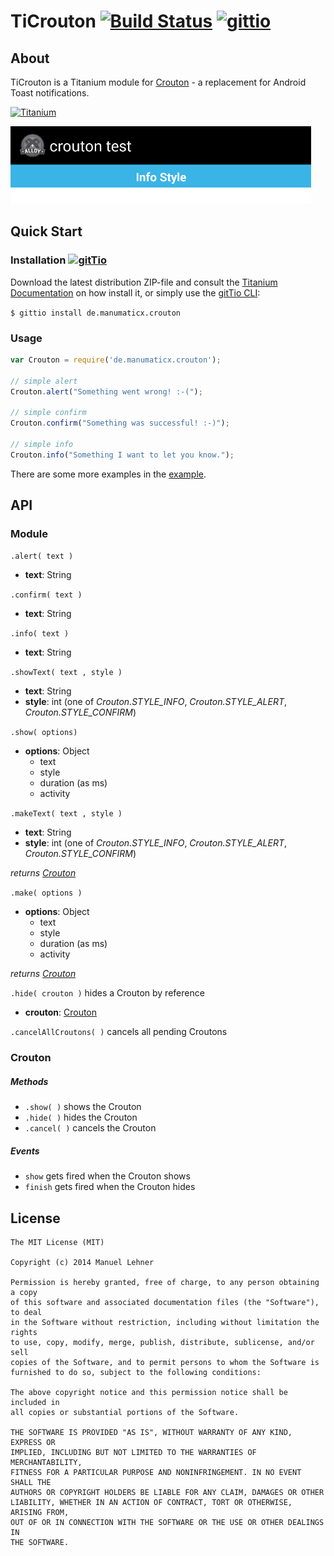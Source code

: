 # TiCrouton [![Build Status](https://travis-ci.org/manumaticx/TiCrouton.svg)](https://travis-ci.org/manumaticx/TiCrouton) [![gittio](http://img.shields.io/badge/gittio-1.2.3-00B4CC.svg)](http://gitt.io/component/de.manumaticx.crouton)

## About
TiCrouton is a Titanium module for [Crouton](https://github.com/keyboardsurfer/Crouton) - a replacement for Android Toast notifications.

[![Titanium](http://www-static.appcelerator.com/badges/titanium-git-badge-sq.png)](http://www.appcelerator.com/titanium/)

![demo](documentation/ticrouton.gif)

## Quick Start

### Installation [![gitTio](http://gitt.io/badge.png)](http://gitt.io/component/de.manumaticx.crouton)
Download the latest distribution ZIP-file and consult the [Titanium Documentation](http://docs.appcelerator.com/titanium/latest/#!/guide/Using_a_Module) on how install it, or simply use the [gitTio CLI](http://gitt.io/cli):

`$ gittio install de.manumaticx.crouton`

### Usage
```javascript
var Crouton = require('de.manumaticx.crouton');

// simple alert
Crouton.alert("Something went wrong! :-(");

// simple confirm
Crouton.confirm("Something was successful! :-)");

// simple info
Crouton.info("Something I want to let you know.");

```
There are some more examples in the [example](example/app.js).

## API

### Module

`.alert( text )`
* __text__: String

`.confirm( text )`
* __text__: String

`.info( text )`
* __text__: String

`.showText( text , style )`
* __text__: String
* __style__: int (one of _Crouton.STYLE_INFO_, _Crouton.STYLE_ALERT_, _Crouton.STYLE_CONFIRM_)

`.show( options)`
* __options__: Object
	* text
	* style
	* duration (as ms)
	* activity

`.makeText( text , style )`
* __text__: String
* __style__: int (one of _Crouton.STYLE_INFO_, _Crouton.STYLE_ALERT_, _Crouton.STYLE_CONFIRM_)

 _returns [Crouton](#crouton)_

`.make( options )`
* __options__: Object
	* text
	* style
	* duration (as ms)
	* activity

 _returns [Crouton](#crouton)_

`.hide( crouton )` hides a Crouton by reference
* __crouton__: [Crouton](#crouton)

`.cancelAllCroutons( )` cancels all pending Croutons


### Crouton

##### Methods

* `.show( )` shows the Crouton
* `.hide( )` hides the Crouton
* `.cancel( )` cancels the Crouton

##### Events

* `show` gets fired when the Crouton shows
* `finish` gets fired when the Crouton hides

## License
	The MIT License (MIT)

	Copyright (c) 2014 Manuel Lehner

	Permission is hereby granted, free of charge, to any person obtaining a copy
	of this software and associated documentation files (the "Software"), to deal
	in the Software without restriction, including without limitation the rights
	to use, copy, modify, merge, publish, distribute, sublicense, and/or sell
	copies of the Software, and to permit persons to whom the Software is
	furnished to do so, subject to the following conditions:

	The above copyright notice and this permission notice shall be included in
	all copies or substantial portions of the Software.

	THE SOFTWARE IS PROVIDED "AS IS", WITHOUT WARRANTY OF ANY KIND, EXPRESS OR
	IMPLIED, INCLUDING BUT NOT LIMITED TO THE WARRANTIES OF MERCHANTABILITY,
	FITNESS FOR A PARTICULAR PURPOSE AND NONINFRINGEMENT. IN NO EVENT SHALL THE
	AUTHORS OR COPYRIGHT HOLDERS BE LIABLE FOR ANY CLAIM, DAMAGES OR OTHER
	LIABILITY, WHETHER IN AN ACTION OF CONTRACT, TORT OR OTHERWISE, ARISING FROM,
	OUT OF OR IN CONNECTION WITH THE SOFTWARE OR THE USE OR OTHER DEALINGS IN
	THE SOFTWARE.

